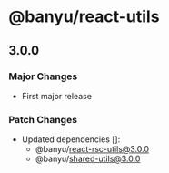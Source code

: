 # @banyu/react-utils

## 3.0.0

### Major Changes

- First major release

### Patch Changes

- Updated dependencies []:
  - @banyu/react-rsc-utils@3.0.0
  - @banyu/shared-utils@3.0.0
